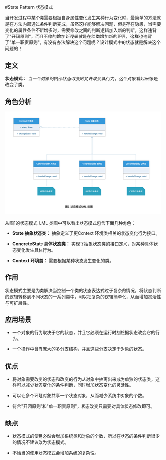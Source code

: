 #State Pattern 状态模式

当开发过程中某个类需要根据自身属性变化发生某种行为变化时，最简单的方法就是在方法内部通过条件判断完成，虽然这样能够解决问题，但是存在隐患，当需要变化的属性条件不断增多时，需要修改之间的判断逻辑加入新的判断，这样违背了"开闭原则"，而且不停的增加新逻辑就是在给类增加新的职责，这样也违背了"单一职责原则"，有没有办法解决这个问题呢？设计模式中的状态就是解决这个问题的！

## 定义

**状态模式：** 当一个对象的内部状态改变时允许改变其行为，这个对象看起来像是改变了类。

## 角色分析

![状态模式UML 类图](../../static/state.png)

从图1的状态模式 UML 类图中可以看出状态模式包含下面几种角色：

+ **State 抽象状态类：** 抽象定义了更Context 环境类相关的状态变化行为接口。

+ **ConcreteState 具体状态类：** 实现了抽象状态类的接口定义，对某种具体状态变化发生具体行为。

+ **Context 环境类：** 需要根据某种状态发生变化的类。

## 作用

状态模式主要是为类解决当控制一个类的状态表达式过于复杂的情况，将状态判断的逻辑转移到不同状态的一系列类中，可以把复杂的逻辑简单化，从而增加灵活性与可扩展性。

## 应用场景

+ 一个对象的行为取决于它的状态，并且它必须在运行时刻根据状态改变它的行为。

+ 一个操作中含有庞大的多分支结构，并且这些分支决定于对象的状态。

## 优点

+ 将对象需要改变的状态和改变的行为从对象中抽离出来成为单独的状态类，这样可以减少状态变化的条件判断，同时增加状态变化的灵活性。 

+ 可以让多个环境对象共享一个状态对象，从而减少系统中对象的个数。

+ 符合"开闭原则"和"单一职责原则"，状态改变只需要对具体状态修改即可。

## 缺点

+ 状态模式的使用必然会增加系统类和对象的个数，所以在状态的条件判断很少的情况不建议改为状态模式。

+ 不恰当的使用状态模式会增加系统的复杂性。